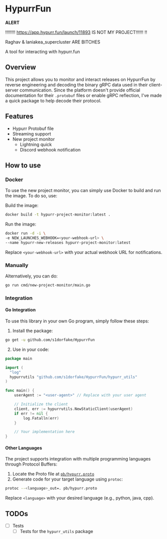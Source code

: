 # HypurrFun

**ALERT**

‼️‼️‼️‼️ https://app.hypurr.fun/launch/11893 IS NOT MY PROJECT‼️‼️‼️ ‼️

Raghav & laniakea_supercluster ARE BITCHES


A tool for interacting with hypurr.fun

## Overview

This project allows you to monitor and interact releases on HypurrFun by reverse engineering and decoding the binary gRPC data used in their client-server communication. Since the platform doesn't provide official documentation for their `.protobuf` files or enable gRPC reflection, I've made a quick package to help decode their protocol.

## Features

- Hypurr Protobuf file
- Streaming support
- New project monitor
  - Lightning quick
  - Discord webhook notification

## How to use

### Docker

To use the new project monitor, you can simply use Docker to build and run the image. To do so, use:

Build the image:

```bash
docker build -t hypurr-project-monitor:latest .
```

Run the image:

```bash
docker run -d -i \
-e NEW_LAUNCHES_WEBHOOK=<your-webhook-url> \
--name hypurr-new-releases hypurr-project-monitor:latest
```

Replace `<your-webhook-url>` with your actual webhook URL for notifications.

### Manually

Alternatively, you can do:

```bash
go run cmd/new-project-monitor/main.go
```

### Integration

#### Go Integration

To use this library in your own Go program, simply follow these steps:

1. Install the package:

```bash
go get -u github.com/s1dorfake/HypurrFun
```

2. Use in your code:

```go
package main

import (
  "log"
  hypurrutils "github.com/s1dorfake/HypurrFun/hypurr_utils"
)

func main() {
    userAgent := "<user-agent>" // Replace with your user agent

    // Initialize the client
    client, err := hypurrutils.NewStaticClient(userAgent)
    if err != nil {
        log.Fatalln(err)
    }

    // Your implementation here
}
```

#### Other Languages

The project supports integration with multiple programming languages through Protocol Buffers:

1. Locate the Proto file at [`pb/hypurr.proto`](/pb/hypurr.proto)
2. Generate code for your target language using `protoc`:

```bash
protoc --<language>_out=. pb/hypurr.proto
```

Replace `<language>` with your desired language (e.g., python, java, cpp).

## TODOs

- [ ] Tests
  - [ ] Tests for the `hypurr_utils` package
